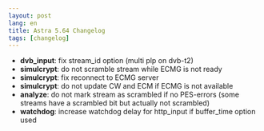 ```yaml
---
layout: post
lang: en
title: Astra 5.64 Changelog
tags: [changelog]
---
```


- **dvb_input**: fix stream_id option (multi plp on dvb-t2)
- **simulcrypt**: do not scramble stream while ECMG is not ready
- **simulcrypt**: fix reconnect to ECMG server
- **simulcrypt**: do not update CW and ECM if ECMG is not available
- **analyze**: do not mark stream as scrambled if no PES-errors (some streams have a scrambled bit but actually not scrambled)
- **watchdog**: increase watchdog delay for http_input if buffer_time option used

